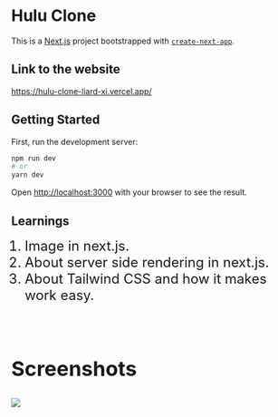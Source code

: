 # Hulu Clone

This is a [Next.js](https://nextjs.org/) project bootstrapped with [`create-next-app`](https://github.com/vercel/next.js/tree/canary/packages/create-next-app).

## Link to the website

https://hulu-clone-liard-xi.vercel.app/

## Getting Started

First, run the development server:

```bash
npm run dev
# or
yarn dev
```

Open [http://localhost:3000](http://localhost:3000) with your browser to see the result.

## Learnings

<p width="400px"><font size="5">

1. Image in next.js.
2. About server side rendering in next.js.
3. About Tailwind CSS and how it makes work easy.

</br>
</p>

## Screenshots

<img src="https://i.ibb.co/PmMZYLY/Screenshot-171.png" />
